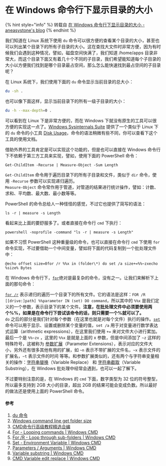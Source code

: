 # 在 Windows 命令行下显示目录的大小

{% hint style="info" %}
转载自 [在 Windows 命令行下显示目录的大小 - aneasystone's blog](https://www.aneasystone.com/archives/2015/08/folder-size-in-windows-command-line.html)
{% endhint %}

我们知道在 Linux 系统下使用 `du` 命令可以很方便的查看某个目录的大小，甚至也可以列出某个目录下的所有子目录的大小。这在查找大文件时非常方便，因为有时候我们会遇到这种情况，譬如，磁盘空间快满了，我们知道 /home/apps 目录非常大，而这个目录下面又有着几十个不同的子目录，我们希望能知道每个子目录的大小以方便我们找到是哪个目录最占空间，那么怎么能快速找到最占空间的子目录呢？

在 Linux 系统下，我们使用下面的 `du` 命令显示当前目录的总大小：

```bash
du -sh .
```

也可以像下面这样，显示当前目录下的所有一级子目录的大小：

```bash
du -h --max-depth=0 .
```

可以看到在 Linux 下是非常方便的，而在 Windows 下就没有原生的工具可以很方便的实现这一点了。[Windows Sysinternals Suite](https://technet.microsoft.com/en-us/sysinternals/default) 提供了一个类似于 Linux 下的 `du` 命令的小工具 [Disk Usage](https://technet.microsoft.com/en-us/sysinternals/bb896651)，命令的语法稍微有些不同，你可以查看下这个工具的使用文档。

借助外界的工具肯定是可以实现这个功能的，但是也可以直接在 Windows 命令行下不依赖于第三方工具来实现，譬如，使用下面的 PowerShell 命令：

```text
Get-ChildItem -Recurse | Measure-Object -Sum Length
```

`Get-ChildItem` 命令用于遍历目录下的所有子目录和文件，类似于 `dir` 命令，使用 `-Recurse` 参数可以实现递归遍历。  
`Measure-Object` 命令常作用于管道，对管道的结果进行统计操作，譬如：计数、求和、平均数、最大数、最小数等等。

PowerShell 的命令总给人一种怪怪的感觉，不过它也提供了简写的语法：

```text
ls -r | measure -s Length
```

看起来比上面的要舒服多了。或者直接在命令行 `cmd` 下执行：

```text
powershell -noprofile -command "ls -r | measure -s Length"
```

如果不习惯 PowerShell 这种重量级的命令，也可以直接在命令行 `cmd` 下使用 `for` 命令实现，不过要借助一个中间变量，譬如将下面的代码复制到一个批处理文件中：

```text
@echo offset size=0for /r %%x in (folder\*) do set /a size+=%%~zxecho %size% Bytes
```

在 Windows 命令行下，[`for`](http://ss64.com/nt/for.html)绝对是最复杂的命令，没有之一。让我们来解析下上面的那句命令：

[`for /r`](http://ss64.com/nt/for_r.html) 表示递归的遍历一个目录下的所有文件。它的语法是这样：`FOR /R [[drive:]path] %%parameter IN (set) DO command`，所以其中的 `%%x` 是我们定义的一个参数，表示目录下的某个文件。**注意，在批处理文件中必须要使用两个%%，如果是在命令行下尝试该命令的话，则只需要一个%就可以了。**  
`do` 之后的部分是我们针对每个参数（在这里也就是对每个文件）执行的操作。[`set`](http://ss64.com/nt/set.html) 命令可以用于显示、设置或删除某个变量的值，`set /a` 用于对变量进行数学表达式运算（arithmetic expressions），在这里我们使用 `+=` 来对文件大小进行累加。  
最后一个是 `%%~zx` ，这里的 `%%x` 是就是上面的 x 参数，但是中间添加了 `~z` 这样的特殊符号，这被称为 [参数扩展](http://ss64.com/nt/syntax-args.html)（Parameter Extensions），表示对应的文件大小，另外还有很多其他有用的扩展，如 `~n` 表示不带扩展的文件名，`~x` 表示文件的扩展名，`~t` 表示文件的时间 等等。和参数扩展类似的，还有两个与字符串变量相关的操作：[字符串替换](http://ss64.com/nt/syntax-replace.html)（Variable Replace） 和 [字符串截取](http://ss64.com/nt/syntax-substring.html)（Variable Substring），在 Windows 批处理中经常会遇到，也可以一起了解下。

不过要特别注意的是，在 Windows 的 `cmd` 下面，数字类型为 32 位的符号整型，所以最多支持到 2GB 大小的目录，超出 2GB 的结果可能会变成负数。所以最好的做法还是使用上面的 PowerShell 命令。



#### 参考

1. [du 命令](http://roclinux.cn/?p=49)
2. [Windows command line get folder size](http://stackoverflow.com/questions/12813826/windows-command-line-get-folder-size)
3. [CMD命令行高级教程精选合编](http://zhaofuguang.blog.163.com/blog/static/37873303201192014146592)
4. [For - Looping commands \| Windows CMD](http://ss64.com/nt/for.html)
5. [For /R - Loop through sub-folders \| Windows CMD](http://ss64.com/nt/for_r.html)
6. [Set - Environment Variable \| Windows CMD](http://ss64.com/nt/set.html)
7. [Parameters / Arguments \| Windows CMD](http://ss64.com/nt/syntax-args.html)
8. [Variable substring \| Windows CMD](http://ss64.com/nt/syntax-substring.html)
9. [CMD Variable edit replace \| Windows CMD](http://ss64.com/nt/syntax-replace.html)

